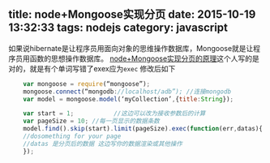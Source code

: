 title: node+Mongoose实现分页
date: 2015-10-19 13:32:33
tags: nodejs
category: javascript
---
如果说hibernate是让程序员用面向对象的思维操作数据库，Mongoose就是让程序员用函数的思想操作数据库。
[node+Mongoose实现分页的原理](http://blog.csdn.net/save____/article/details/8890856)这个人写的是对的，就是有个单词写错了exex应为`exec`
修改后如下
```javascript
    var mongoose = require(“mongoose”);
    mongoose.connect(“mongodb://localhost/adb”); //连接mongodb
    var model = mongoose.model(‘myCollection’,{title:String});

    var start = 1;           //这边可以改为接收参数后的计算
    var pageSize = 10; //每一页显示的数据条数
    model.find().skip(start).limit(pageSize).exec(function(err,datas){
    //dosomething for your page
    //datas 是分页后的数据 这边写你的数据渲染或其他操作
    });
```

